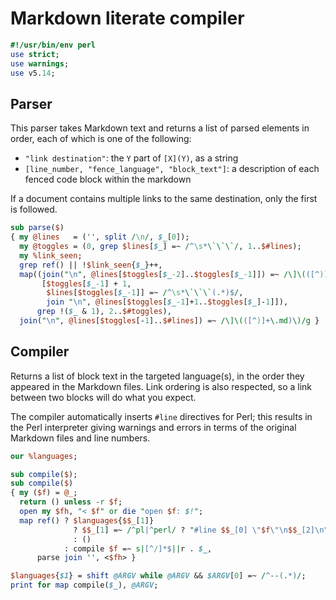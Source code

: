 # Markdown literate compiler
```perl
#!/usr/bin/env perl
use strict;
use warnings;
use v5.14;
```

## Parser
This parser takes Markdown text and returns a list of parsed elements in order,
each of which is one of the following:

- `"link destination"`: the `Y` part of `[X](Y)`, as a string
- `[line_number, "fence_language", "block_text"]`: a description of each fenced
  code block within the markdown

If a document contains multiple links to the same destination, only the first is
followed.

```perl
sub parse($)
{ my @lines   = ('', split /\n/, $_[0]);
  my @toggles = (0, grep $lines[$_] =~ /^\s*\`\`\`/, 1..$#lines);
  my %link_seen;
  grep ref() || !$link_seen{$_}++,
  map((join("\n", @lines[$toggles[$_-2]..$toggles[$_-1]]) =~ /\]\(([^)]+\.md)\)/g,
       [$toggles[$_-1] + 1,
        $lines[$toggles[$_-1]] =~ /^\s*\`\`\`(.*)$/,
        join "\n", @lines[$toggles[$_-1]+1..$toggles[$_]-1]]),
      grep !($_ & 1), 2..$#toggles),
  join("\n", @lines[$toggles[-1]..$#lines]) =~ /\]\(([^)]+\.md)\)/g }
```

## Compiler
Returns a list of block text in the targeted language(s), in the order they
appeared in the Markdown files. Link ordering is also respected, so a link
between two blocks will do what you expect.

The compiler automatically inserts `#line` directives for Perl; this results in
the Perl interpreter giving warnings and errors in terms of the original
Markdown files and line numbers.

```perl
our %languages;

sub compile($);
sub compile($)
{ my ($f) = @_;
  return () unless -r $f;
  open my $fh, "< $f" or die "open $f: $!";
  map ref() ? $languages{$$_[1]}
              ? $$_[1] =~ /^pl|^perl/ ? "#line $$_[0] \"$f\"\n$$_[2]\n" : $$_[2]
              : ()
            : compile $f =~ s|[^/]*$||r . $_,
      parse join '', <$fh> }

$languages{$1} = shift @ARGV while @ARGV && $ARGV[0] =~ /^--(.*)/;
print for map compile($_), @ARGV;
```
